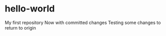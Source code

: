 # hello-world
My first repository
Now with committed changes
Testing some changes to return to origin

